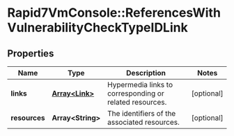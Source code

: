 # Rapid7VmConsole::ReferencesWithVulnerabilityCheckTypeIDLink

## Properties
Name | Type | Description | Notes
------------ | ------------- | ------------- | -------------
**links** | [**Array&lt;Link&gt;**](Link.md) | Hypermedia links to corresponding or related resources. | [optional] 
**resources** | **Array&lt;String&gt;** | The identifiers of the associated resources. | [optional] 


